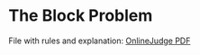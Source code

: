 # The Block Problem

File with rules and explanation: [OnlineJudge PDF](https://onlinejudge.org/external/1/101.pdf)